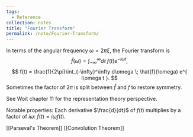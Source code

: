 ```yaml
---
tags:
  - Reference
collection: notes
title: "Fourier Transform"
permalink: /note/Fourier-Transform/
---
```

In terms of the angular frequency $\omega = 2\pi \xi$, the Fourier transform is
$$
\hat{f}(\omega) = \int_{-\infty}^\infty dt \; f(t) e^{ -i \omega t },
$$
$$
f(t) = \frac{1}{2\pi}\int_{-\infty}^\infty d\omega \; \hat{f}(\omega) e^{ i\omega t }.
$$
Sometimes the factor of $2\pi$ is split between $\hat{f}$ and $f$ to restore symmetry.

See Woit chapter 11 for the representation theory perspective.


Notable properties:
Each derivative $\frac{d}{dt}$ of $f(t)$ multiplies by a factor of $i\omega$: $\dot{f}(t) = i\omega f(t)$.

[[Parseval's Theorem]]
[[Convolution Theorem]]